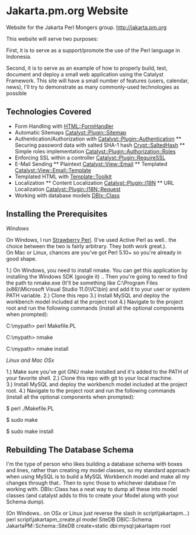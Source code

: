 Jakarta.pm.org Website
=========

Website for the Jakarta Perl Mongers group.  http://jakarta.pm.org

This website will serve two purposes:

First, it is to serve as a support/promote the use of the Perl language in Indonesia.

Second, it is to serve as an example of how to properly build, test, document and deploy a small web application using the Catalyst Framework.
This site will have a small number of features (users, calendar, news), I'll try to demonstrate as many commonly-used technologies as possible


Technologies Covered
----------

* Form Handling with [HTML::FormHandler](http://search.cpan.org/dist/HTML-FormHandler/lib/HTML/FormHandler.pm)
* Automatic Sitemaps [Catalyst::Plugin::Sitemap](http://search.cpan.org/~yanick/Catalyst-Plugin-Sitemap-1.0.0/lib/Catalyst/Plugin/Sitemap.pm)
* Authentication/Authorization with [Catalyst::Plugin::Authentication](http://search.cpan.org/~bobtfish/Catalyst-Plugin-Authentication-0.10023/lib/Catalyst/Plugin/Authentication.pm)
** Securing password data with salted SHA-1 hash [Crypt::SaltedHash](http://search.cpan.org/~gshank/Crypt-SaltedHash-0.09/lib/Crypt/SaltedHash.pm)
** Simple roles implementation [Catalyst::Plugin::Authorization::Roles](http://search.cpan.org/~bobtfish/Catalyst-Plugin-Authorization-Roles-0.09/lib/Catalyst/Plugin/Authorization/Roles.pm)
* Enforcing SSL within a controller [Catalyst::Plugin::RequireSSL](http://search.cpan.org/~mramberg/Catalyst-Plugin-RequireSSL-0.07/lib/Catalyst/Plugin/RequireSSL.pm) 
* E-Mail Sending 
** Plaintext [Catalyst::View::Email](http://search.cpan.org/~dhoss/Catalyst-View-Email-0.33/lib/Catalyst/View/Email.pm)
** Templated [Catalyst::View::Email::Template](http://search.cpan.org/~dhoss/Catalyst-View-Email-0.33/lib/Catalyst/View/Email/Template.pm)
* Templated HTML with [Template::Toolkit](http://www.template-toolkit.org)
* Localization 
** Content Localization [Catalyst::Plugin::I18N](http://search.cpan.org/~bobtfish/Catalyst-Plugin-I18N-0.10/lib/Catalyst/Plugin/I18N.pm)
** URL Localization [Catalyst::Plugin::I18N::Request](http://search.cpan.org/~bricas/Catalyst-Plugin-I18N-Request-0.08/lib/Catalyst/Plugin/I18N/Request.pm)
* Working with database models [DBIx::Class](http://search.cpan.org/~ribasushi/DBIx-Class-0.08250/lib/DBIx/Class.pm)


Installing the Prerequisites  
--------

*Windows*

On Windows, I run [Strawberry Perl](). (I've used Active Perl as well.. the choice between the 
two is fairly arbitrary.  They both work great.).  
On Mac or Linux, chances are you've got Perl 5.10+ so you're already in good shape.

1.) On Windows, you need to install nmake.
You can get this application by installing the Windows SDK (google it) .. Then 
you're going to need to find the path to nmake.exe
(It'll be something like C:\Program Files (x86)\Microsoft Visual Studio 11.0\VC\bin) 
and add it to your user or system PATH variable.
2.) Clone this repo
3.) Install MySQL and deploy the workbench model included at the project root
4.) Navigate to the project root and run the following commands (install all the optional components when prompted):

C:\mypath> perl Makefile.PL

C:\mypath> nmake

C:\mypath> nmake install


*Linux and Mac OSx*

1.) Make sure you've got GNU make installed and it's added to the PATH of your favorite shell.
2.) Clone this repo with git to your local machine.  
3.) Install MySQL and deploy the workbench model included at the project root.
4.) Navigate to the project root and run the following commands (install all the optional components when prompted):

$ perl ./Makefile.PL

$ sudo make

$ sudo make install


Rebuilding The Database Schema
--------

I'm the type of person who likes building a database schema with boxes and lines, rather than creating my model classes, so
my standard approach when using MySQL is to build a MySQL Workbench model and make all my changes through that.. Then to sync
those to whichever database I'm working with.  DBIx::Class has a neat way to dump all these into model classes (and catalyst adds
to this to create your Model along with your Schema dump).

(On Windows.. on OSx or Linux just reverse the slash in script\jakartapm...)
perl script\jakartapm_create.pl model SiteDB DBIC::Schema JakartaPM::Schema::SiteDB create=static dbi:mysql:jakartapm root

